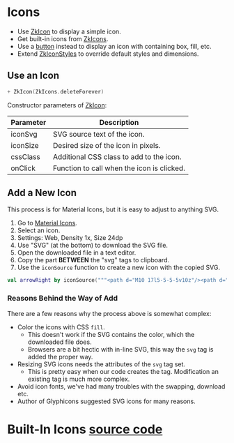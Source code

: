# Icons

* Use [ZkIcon](/src/jsMain/kotlin/zakadabar/stack/frontend/builtin/icon/ZkIcon.kt) to display a simple icon.
* Get built-in icons from [ZkIcons](/src/jsMain/kotlin/zakadabar/stack/frontend/resources/ZkIcons.kt).
* Use a [button](./Buttons.md) instead to display an icon with containing box, fill, etc.
* Extend [ZkIconStyles](/src/jsMain/kotlin/zakadabar/stack/frontend/builtin/button/ZkButtonStyles.kt) to override
  default styles and dimensions.

## Use an Icon

```kotlin
+ ZkIcon(ZkIcons.deleteForever)
```

Constructor parameters of [ZkIcon](/src/jsMain/kotlin/zakadabar/stack/frontend/builtin/icon/ZkIcon.kt):

| Parameter | Description |
| ---- | ---- |
| iconSvg | SVG source text of the icon. |
| iconSize | Desired size of the icon in pixels. |
| cssClass | Additional CSS class to add to the icon. |
| onClick | Function to call when the icon is clicked. |

## Add a New Icon

This process is for Material Icons, but it is easy to adjust to anything SVG.

1. Go to [Material Icons](https://material.io/resources/icons).
1. Select an icon.
1. Settings: Web, Density 1x, Size 24dp
1. Use "SVG" (at the bottom) to download the SVG file.
1. Open the downloaded file in a text editor.
1. Copy the part **BETWEEN** the "svg" tags to clipboard.
1. Use the `iconSource` function to create a new icon with the copied SVG.

```kotlin
val arrowRight by iconSource("""<path d="M10 17l5-5-5-5v10z"/><path d="M0 24V0h24v24H0z" fill="none"/>""")
```

### Reasons Behind the Way of Add

There are a few reasons why the process above is somewhat complex:

* Color the icons with CSS `fill`.
    * This doesn't work if the SVG contains the color, which the downloaded file does.
    * Browsers are a bit hectic with in-line SVG, this way the `svg` tag is added the proper way.
* Resizing SVG icons needs the attributes of the `svg` tag set.
    * This is pretty easy when our code creates the tag. Modification an existing tag is much more complex.
* Avoid icon fonts, we've had many troubles with the swapping, download etc.
* Author of Glyphicons suggested SVG icons for many reasons.

# Built-In Icons [source code](../../../../lib/examples/src/jsMain/kotlin/zakadabar/lib/examples/frontend/icon/IconExamples.kt)

<div data-zk-enrich="IconExamples"></div>